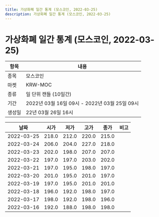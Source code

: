 ```yaml
---
title: 가상화폐 일간 통계 (모스코인, 2022-03-25)
description: 가상화폐 일간 통계 (모스코인, 2022-03-25)
---
```


가상화폐 일간 통계 (모스코인, 2022-03-25)
===

|항목|내용|
|--|--|
|종목|모스코인|
|마켓|KRW-MOC|
|종류|일 단위 캔들 (10일간)|
|기간|2022년 03월 16일 09시 - 2022년 03월 25일 09시|
|생성일|22년 03월 26일 16시|


|날짜|시가|저가|고가|종가|비고|
|--|--|--|--|--|--|
|2022-03-25|218.0|212.0|220.0|215.0|    |
|2022-03-24|206.0|204.0|227.0|218.0|    |
|2022-03-23|202.0|198.0|207.0|207.0|    |
|2022-03-22|197.0|197.0|203.0|202.0|    |
|2022-03-21|197.0|195.0|198.0|197.0|    |
|2022-03-20|201.0|195.0|201.0|197.0|    |
|2022-03-19|197.0|195.0|201.0|201.0|    |
|2022-03-18|196.0|192.0|198.0|197.0|    |
|2022-03-17|198.0|192.0|198.0|196.0|    |
|2022-03-16|192.0|188.0|198.0|198.0|    |
